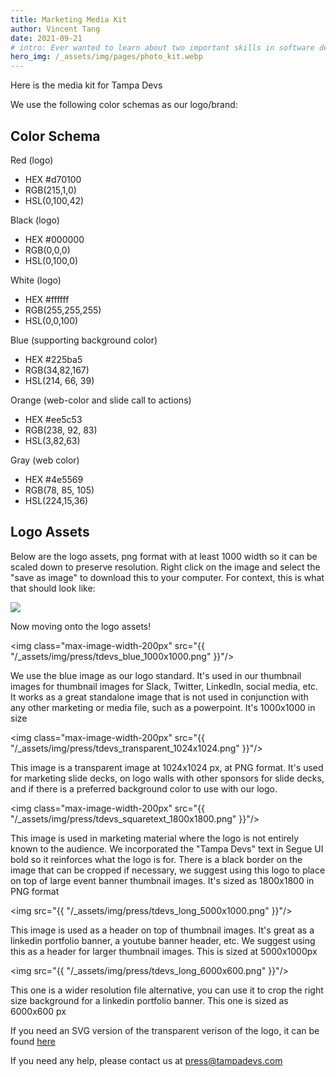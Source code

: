 ```yaml
---
title: Marketing Media Kit
author: Vincent Tang
date: 2021-09-21
# intro: Ever wanted to learn about two important skills in software development? We presented this topic over at one of our sponsor companies, ReliaQuest!
hero_img: /_assets/img/pages/photo_kit.webp
---
```


Here is the media kit for Tampa Devs

We use the following color schemas as our logo/brand:

## Color Schema

Red (logo)
- HEX #d70100 
- RGB(215,1,0)
- HSL(0,100,42) 

Black (logo)
- HEX #000000
- RGB(0,0,0) 
- HSL(0,100,0)

White (logo)
- HEX #ffffff
- RGB(255,255,255)
- HSL(0,0,100)

Blue (supporting background color)
- HEX #225ba5
- RGB(34,82,167)
- HSL(214, 66, 39)

Orange (web-color and slide call to actions)
- HEX #ee5c53
- RGB(238, 92, 83)
- HSL(3,82,63)

Gray (web color)
- HEX #4e5569
- RGB(78, 85, 105)
- HSL(224,15,36)

## Logo Assets

Below are the logo assets, png format with at least 1000 width so it can be scaled down to preserve resolution. Right click on the image and select the "save as image" to download this to your computer. For context, this is what that should look like:

![](/_assets/img/pages/save_image_as.png)

Now moving onto the logo assets!

<img class="max-image-width-200px" src="{{ "/_assets/img/press/tdevs_blue_1000x1000.png" }}"/>

We use the blue image as our logo standard. It's used in our thumbnail images for thumbnail images for Slack, Twitter, LinkedIn, social media, etc. It works as a great standalone image that is not used in conjunction with any other marketing or media file, such as a powerpoint. It's 1000x1000 in size


<img class="max-image-width-200px" src="{{ "/_assets/img/press/tdevs_transparent_1024x1024.png" }}"/>

This image is a transparent image at 1024x1024 px, at PNG format. It's used for marketing slide decks, on logo walls with other sponsors for slide decks, and if there is a preferred background color to use with our logo. 

<img class="max-image-width-200px" src="{{ "/_assets/img/press/tdevs_squaretext_1800x1800.png" }}"/>


This image is used in marketing material where the logo is not entirely known to the audience. We incorporated the "Tampa Devs" text in Segue UI bold so it reinforces what the logo is for. There is a black border on the image that can be cropped if necessary, we suggest using this logo to place on top of large event banner thumbnail images. It's sized as 1800x1800 in PNG format

<img src="{{ "/_assets/img/press/tdevs_long_5000x1000.png" }}"/>

This image is used as a header on top of thumbnail images. It's great as a linkedin portfolio banner, a youtube banner header, etc. We suggest using this as a header for larger thumbnail images. This is sized at 5000x1000px

<img src="{{ "/_assets/img/press/tdevs_long_6000x600.png" }}"/>

This one is a wider resolution file alternative, you can use it to crop the right size background for a linkedin portfolio banner. This one is sized as 6000x600 px

If you need an SVG version of the transparent verison of the logo, it can be found [here](https://raw.githubusercontent.com/TampaDevs/tampadevs/66ffd46a92bf5c79ccc2b6a12b6a58901467d38d/src/_assets/img/press/tdevs_transparent_svg.svg)

If you need any help, please contact us at <a href="mailto:press@tampadevs.com">press@tampadevs.com</a>
